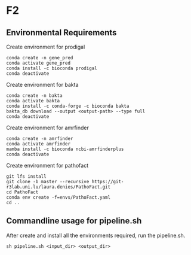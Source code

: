# F2

## Environmental Requirements

Create environment for prodigal
```
conda create -n gene_pred
conda activate gene_pred
conda install -c bioconda prodigal
conda deactivate
```

Create environment for bakta
```
conda create -n bakta
conda activate bakta
conda install -c conda-forge -c bioconda bakta
bakta_db download --output <output-path> --type full
conda deactivate 
```

Create environment for amrfinder
```
conda create -n amrfinder
conda activate amrfinder
mamba install -c bioconda ncbi-amrfinderplus
conda deactivate
```

Create environment for pathofact
```
git lfs install
git clone -b master --recursive https://git-r3lab.uni.lu/laura.denies/PathoFact.git
cd PathoFact
conda env create -f=envs/PathoFact.yaml
cd ..
```

## Commandline usage for pipeline.sh
After create and install all the environments required, run the pipeline.sh.

```
sh pipeline.sh <input_dir> <output_dir>
```
